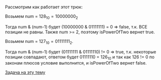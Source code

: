 
Рассмотрим как работает этот трюк:

Возьмем num = $128_{10} = 10000000_2$

Тогда num & (num-1) будет (10000000 & 01111111) = 0 => false, т.к. ВСЕ позиции не равны. Также num >= 2, поэтому isPowerOfTwo вернет true.

Возьмем num = $127_{10} = 01111111_2$.

Тогда num & (num-1) будет (01111111 & 01111110) != 0 => true, т.к. некоторые позиции совпадают, ответом будет 01111110 = $126_{10}$
и так как 126 != 0 по законам плюсов условие выполнится, и isPowerOfTwo вернет false.

[Задача на эту тему](https://leetcode.com/problems/counting-bits/description/)
